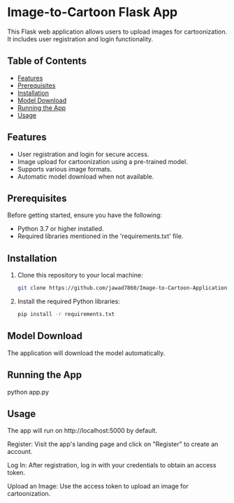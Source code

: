# Image-to-Cartoon Flask App

This Flask web application allows users to upload images for cartoonization. It includes user registration and login functionality.

## Table of Contents

- [Features](#features)
- [Prerequisites](#prerequisites)
- [Installation](#installation)
- [Model Download](#model-download)
- [Running the App](#running-the-app)
- [Usage](#usage)

## Features

- User registration and login for secure access.
- Image upload for cartoonization using a pre-trained model.
- Supports various image formats.
- Automatic model download when not available.

## Prerequisites

Before getting started, ensure you have the following:

- Python 3.7 or higher installed.
- Required libraries mentioned in the 'requirements.txt' file.

## Installation

1. Clone this repository to your local machine:

   ```bash
   git clone https://github.com/jawad7860/Image-to-Cartoon-Application.git

2. Install the required Python libraries:

   ```bash
   pip install -r requirements.txt

## Model Download

The application will download the model automatically.

## Running the App


    
 python app.py



## Usage

The app will run on http://localhost:5000 by default.

Register: Visit the app's landing page and click on "Register" to create an account.

Log In: After registration, log in with your credentials to obtain an access token.

Upload an Image: Use the access token to upload an image for cartoonization.





